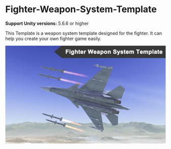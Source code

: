 # Fighter-Weapon-System-Template

**Support Unity versions:**  5.6.6 or higher

This Template is a weapon system template designed for the fighter. It can help you create your own fighter game easily.

![image](https://github.com/swordmaster003/Fighter-Weapon-System-Template/blob/master/Screenshots/Cover.png)
